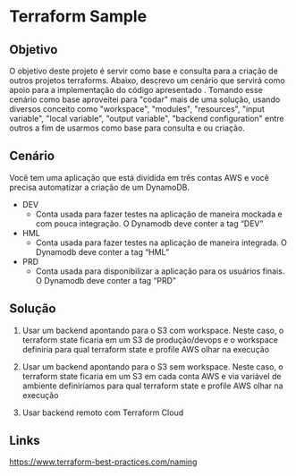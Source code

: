 # Terraform Sample

## Objetivo
O objetivo deste projeto é servir como
base e consulta para a criação de outros projetos terraforms. Abaixo, descrevo
um cenário que servirá como apoio para a implementação do código apresentado
. Tomando esse cenário como base aproveitei para "codar" mais de uma solução,
usando diversos conceito como "workspace", "modules", "resources", "input variable",
"local variable", "output variable", "backend configuration" entre outros a fim de usarmos como
base para consulta e ou criação.

## Cenário

Você tem uma aplicação que está dividida em três contas AWS e você
precisa automatizar a criação de um DynamoDB.

* DEV
    * Conta usada para fazer testes na aplicação de maneira mockada e com pouca integração. O Dynamodb deve conter a tag “DEV”
* HML
    * Conta usada para fazer testes na aplicação de maneira integrada. O Dynamodb deve conter a tag “HML”
* PRD
    * Conta usada para disponibilizar a aplicação para os usuários finais. O Dynamodb deve conter a tag “PRD”

## Solução
1. Usar um backend apontando para o S3 com workspace. Neste caso, o terraform state ficaria em um S3 de produção/devops e o workspace definiria para qual terraform state e profile AWS olhar na execução

2. Usar um backend apontando para o S3 sem workspace. Neste caso, o terraform state ficaria em um S3 em cada conta AWS e via variável de ambiente definiríamos para qual terraform state e profile AWS olhar na execução

3. Usar backend remoto com Terraform Cloud

## Links
https://www.terraform-best-practices.com/naming

